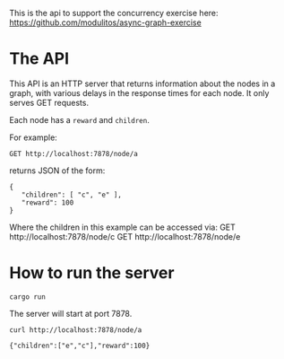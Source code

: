 
This is the api to support the concurrency exercise here:
https://github.com/modulitos/async-graph-exercise

# The API

This API is an HTTP server that returns information about the nodes in a graph, with various delays in the response times for each node. It only serves GET requests.

Each node has a `reward` and `children`.

For example:

    GET http://localhost:7878/node/a

returns JSON of the form:

    {
       "children": [ "c", "e" ],
       "reward": 100
    }

Where the children in this example can be accessed via:
    GET http://localhost:7878/node/c
    GET http://localhost:7878/node/e

# How to run the server

    cargo run

The server will start at port 7878.

    curl http://localhost:7878/node/a

    {"children":["e","c"],"reward":100}

